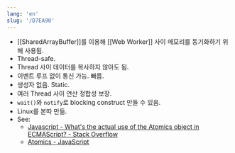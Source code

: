 ```yaml
---
lang: 'en'
slug: '/D7EA90'
---
```


- [[SharedArrayBuffer]]를 이용해 [[Web Worker]] 사이 메모리를 동기화하기 위해 사용됨.
- Thread-safe.
- Thread 사이 데이터를 복사하지 않아도 됨.
- 이벤트 루프 없이 통신 가능. 빠름.
- 생성자 없음. Static.
- 여러 Thread 사이 연산 정합성 보장.
- `wait()`와 `notify`로 blocking construct 만들 수 있음.
- Linux를 본따 만듦.
- See:
  - [Javascript - What's the actual use of the Atomics object in ECMAScript? - Stack Overflow](https://stackoverflow.com/questions/45870869/whats-the-actual-use-of-the-atomics-object-in-ecmascript)
  - [Atomics - JavaScript](https://developer.mozilla.org/en-US/docs/Web/JavaScript/Reference/Global_Objects/Atomics)
